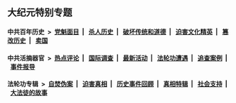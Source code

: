## 大纪元特别专题

#### 中共百年历史 &nbsp;>&nbsp; [党魁面目](indexes/nf1176107/README.md?11270430) &nbsp;| &nbsp; [杀人历史](indexes/nf1176106/README.md?11270430) &nbsp;| &nbsp; [破坏传统和道德](indexes/nf1176106/README.md?11270430) &nbsp;| &nbsp; [迫害文化精英](indexes/nf1176111/README.md?11270430) &nbsp;| &nbsp; [篡改历史](indexes/nf1176115/README.md?11270430) &nbsp;| &nbsp; [卖国](indexes/nf1176117/README.md?11270430) 

#### 中共活摘器官 &nbsp;>&nbsp; [热点评论](indexes/nf5879/README.md?11270430) &nbsp;| &nbsp; [国际调查](indexes/nf5947/README.md?11270430) &nbsp;| &nbsp; [最新活动](indexes/nf5883/README.md?11270430) &nbsp;| &nbsp; [法轮功遭遇](indexes/nf5881/README.md?11270430) &nbsp;| &nbsp; [追查案例](indexes/nf5880/README.md?11270430) &nbsp;| &nbsp; [事件报导](indexes/nf5877/README.md?11270430) 

#### 法轮功专辑 &nbsp;>&nbsp; [自焚伪案](indexes/nf5562/README.md?11270430) &nbsp;| &nbsp; [迫害真相](indexes/nf4379/README.md?11270430) &nbsp;| &nbsp; [历史事件回顾](indexes/nf5793/README.md?11270430) &nbsp;| &nbsp; [真相特辑](indexes/nf4389/README.md?11270430) &nbsp;| &nbsp; [社会支持](indexes/nf4386/README.md?11270430) &nbsp;| &nbsp; [大法徒的故事](indexes/nf1147481/README.md?11270430) 


